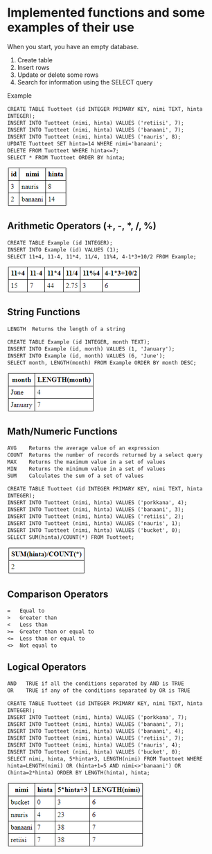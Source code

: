# Implemented functions and some examples of their use

When you start, you have an empty database.

1. Create table
2. Insert rows
3. Update or delete some rows
4. Search for information using the SELECT query

Example
```
CREATE TABLE Tuotteet (id INTEGER PRIMARY KEY, nimi TEXT, hinta INTEGER);
INSERT INTO Tuotteet (nimi, hinta) VALUES ('retiisi', 7);
INSERT INTO Tuotteet (nimi, hinta) VALUES ('banaani', 7);
INSERT INTO Tuotteet (nimi, hinta) VALUES ('nauris', 8);
UPDATE Tuotteet SET hinta=14 WHERE nimi='banaani';
DELETE FROM Tuotteet WHERE hinta<=7;
SELECT * FROM Tuotteet ORDER BY hinta;
```
![pic01.png](https://github.com/hy-sql/project-info/blob/master/documents/examples/pic01.PNG)


## Arithmetic Operators (+, -, *, /, %)

```
CREATE TABLE Example (id INTEGER);
INSERT INTO Example (id) VALUES (1);
SELECT 11+4, 11-4, 11*4, 11/4, 11%4, 4-1*3+10/2 FROM Example;
```
![pic02.png](https://github.com/hy-sql/project-info/blob/master/documents/examples/pic02.PNG)


## String Functions
```
LENGTH  Returns the length of a string
```
```
CREATE TABLE Example (id INTEGER, month TEXT);
INSERT INTO Example (id, month) VALUES (1, 'January');
INSERT INTO Example (id, month) VALUES (6, 'June');
SELECT month, LENGTH(month) FROM Example ORDER BY month DESC;
```
![pic03.png](https://github.com/hy-sql/project-info/blob/master/documents/examples/pic03.PNG)

## Math/Numeric Functions

```
AVG    Returns the average value of an expression
COUNT  Returns the number of records returned by a select query
MAX    Returns the maximum value in a set of values
MIN    Returns the minimum value in a set of values
SUM    Calculates the sum of a set of values
```

```
CREATE TABLE Tuotteet (id INTEGER PRIMARY KEY, nimi TEXT, hinta INTEGER);
INSERT INTO Tuotteet (nimi, hinta) VALUES ('porkkana', 4);
INSERT INTO Tuotteet (nimi, hinta) VALUES ('banaani', 3);
INSERT INTO Tuotteet (nimi, hinta) VALUES ('retiisi', 2);
INSERT INTO Tuotteet (nimi, hinta) VALUES ('nauris', 1);
INSERT INTO Tuotteet (nimi, hinta) VALUES ('bucket', 0);
SELECT SUM(hinta)/COUNT(*) FROM Tuotteet;
```
![pic04.png](https://github.com/hy-sql/project-info/blob/master/documents/examples/pic04.PNG)

## Comparison Operators

```
=	Equal to
>	Greater than
<	Less than
>=	Greater than or equal to
<=	Less than or equal to
<>	Not equal to
```

## Logical Operators

```
AND   TRUE if all the conditions separated by AND is TRUE
OR    TRUE if any of the conditions separated by OR is TRUE
```

```
CREATE TABLE Tuotteet (id INTEGER PRIMARY KEY, nimi TEXT, hinta INTEGER);
INSERT INTO Tuotteet (nimi, hinta) VALUES ('porkkana', 7);
INSERT INTO Tuotteet (nimi, hinta) VALUES ('banaani', 7);
INSERT INTO Tuotteet (nimi, hinta) VALUES ('banaani', 4);
INSERT INTO Tuotteet (nimi, hinta) VALUES ('retiisi', 7);
INSERT INTO Tuotteet (nimi, hinta) VALUES ('nauris', 4);
INSERT INTO Tuotteet (nimi, hinta) VALUES ('bucket', 0);
SELECT nimi, hinta, 5*hinta+3, LENGTH(nimi) FROM Tuotteet WHERE hinta=LENGTH(nimi) OR (hinta+1=5 AND nimi<>'banaani') OR (hinta=2*hinta) ORDER BY LENGTH(hinta), hinta;
```
![pic05.png](https://github.com/hy-sql/project-info/blob/master/documents/examples/pic05.PNG)